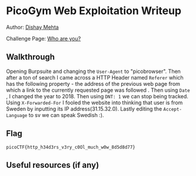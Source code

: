 # PicoGym Web Exploitation Writeup


Author: [Dishay Mehta](https://github.com/Dishay952) 

Challenge Page: [Who are you?](http://mercury.picoctf.net:46199/)

## Walkthrough
Opening Burpsuite and changing the `User-Agent` to "picobrowser". Then after a ton of search I came across a HTTP Header named `Referer` which has the following property - the address of the previous web page from which a link to the currently requested page was followed . Then using `Date` , I changed the year to 2018. Then using `DNT: 1` we can stop being tracked. Using `X-Forwarded-For` I fooled the website into thinking that user is from Sweden by inputting its IP address(31.15.32.0). Lastly editing the `Accept-Language` to sv we can speak Swedish :).

## Flag
`picoCTF{http_h34d3rs_v3ry_c0Ol_much_w0w_8d5d8d77}`

## Useful resources (if any)
